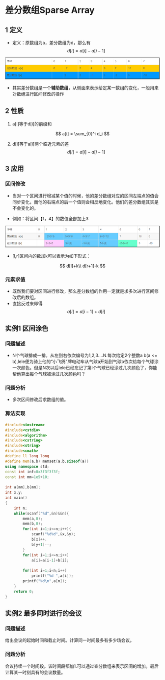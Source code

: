 # 差分数组Sparse Array


## 1 定义

* 定义：原数组为a，差分数组为d，那么有
$$
d[i] = a[i] - a[i - 1]
$$

![](image/2021-03-26-17-36-48.png)

* 其实差分数组是一个**辅助数组**，从侧面来表示给定某一数组的变化，一般用来对数组进行区间修改的操作

## 2 性质
1. a[i]等于d[i]的前缀和

$$
a[i] = \sum_{0}^i d_i
$$

2. d[i]等于a[i]两个临近元素的差
$$
d[i] = a[i] - a[i - 1]
$$

## 3 应用
### 区间修改

* 当对一个区间进行增减某个值的时候，他的差分数组对应的区间左端点的值会同步变化，而他的右端点的后一个值则会相反地变化。他们的差分数组其实是不会变化的。

* 例如：将区间【1，4】的数值全部加上3

![](image/2021-03-26-17-47-36.png)

* [l,r]区间内的数加k可以表示为如下形式：

$$
d[l]+k\\
d[r+1]-k
$$

### 元素求值
* 既然我们要对区间进行修改，那么差分数组的作用一定就是求多次进行区间修改后的数组。
* 直接反过来即得
$$
a[i]=a[i-1]+d[i] 
$$

## 实例1 区间涂色


### 问题描述

* N个气球排成一排，从左到右依次编号为1,2,3....N.每次给定2个整数a b(a <= b),lele便为骑上他的“小飞鸽"牌电动车从气球a开始到气球b依次给每个气球涂一次颜色。但是N次以后lele已经忘记了第I个气球已经涂过几次颜色了，你能帮他算出每个气球被涂过几次颜色吗？

### 问题分析

* 多次区间修改后求数组的值。


### 算法实现

```C++
#include<iostream>
#include<cstdio>
#include<algorithm>
#include<cstring>
#include<string>
#include<cmath>
#define ll long long
#define mem(a,b) memset(a,b,sizeof(a))
using namespace std;
const int inf=0x3f3f3f3f;
const int mm=1e5+10;
 
int a[mm],b[mm];
int x,y;
int main()
{
    int n;
    while(scanf("%d",&n)&&n){
        mem(a,0);
        mem(b,0);
        for(int i=1;i<=n;i++){
            scanf("%d%d",&x,&y);
            b[x]++;
            b[y+1]--;
        }
        for(int i=1;i<=n;i++)
            a[i]=a[i-1]+b[i];
       
        for(int i=1;i<n;i++)
            printf("%d ",a[i]);
        printf("%d\n",a[n]);
    }
    return 0;
}
```

## 实例2 最多同时进行的会议

### 问题描述

给出会议的起始时间和截止时间。计算同一时间最多有多少场会议。

### 问题分析

会议持续一个时间段。该时间段都加1.可以通过查分数组来表示区间的增加。最后计算某一时刻具有的会议数量。

